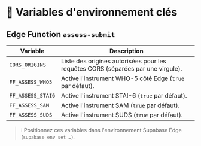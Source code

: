 # 🌱 Variables d'environnement clés

## Edge Function `assess-submit`

| Variable | Description |
| --- | --- |
| `CORS_ORIGINS` | Liste des origines autorisées pour les requêtes CORS (séparées par une virgule). |
| `FF_ASSESS_WHO5` | Active l'instrument WHO-5 côté Edge (`true` par défaut). |
| `FF_ASSESS_STAI6` | Active l'instrument STAI-6 (`true` par défaut). |
| `FF_ASSESS_SAM` | Active l'instrument SAM (`true` par défaut). |
| `FF_ASSESS_SUDS` | Active l'instrument SUDS (`true` par défaut). |

> ℹ️  Positionnez ces variables dans l'environnement Supabase Edge (`supabase env set …`).


